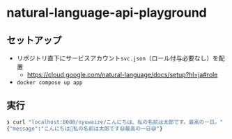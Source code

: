 # natural-language-api-playground
## セットアップ
- リポジトリ直下にサービスアカウント`svc.json`（ロール付与必要なし）を配置
    - https://cloud.google.com/natural-language/docs/setup?hl=ja#role
- `docker compose up app`
## 実行
```sh
❯ curl "localhost:8080/nyuwaize/こんにちは、私の名前は太郎です。最高の一日。"
{"message":"こんにちは🥰私の名前は太郎です😆最高の一日😆"}
```